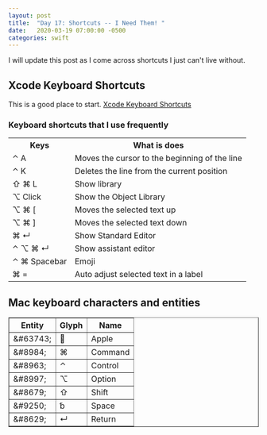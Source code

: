 ```yaml
---
layout: post
title:  "Day 17: Shortcuts -- I Need Them! "
date:   2020-03-19 07:00:00 -0500
categories: swift
---
```


I will update this post as I come across shortcuts I just can't live without.

## Xcode Keyboard Shortcuts

This is a good place to start. [Xcode Keyboard Shortcuts]( https://swifteducation.github.io/assets/pdfs/XcodeKeyboardShortcuts.pdf)

### Keyboard shortcuts that I use frequently

<table>
<tr><th>Keys</th><th>What is does</th></tr>
<tr><td>&#8963; A</td><td>Moves the cursor to the beginning of the line</td></tr>
<tr><td>&#8963; K</td><td>Deletes the line from the current position</td></tr>
<tr><td>&#8679; &#8984; L</td><td>Show library</td></tr>
<tr><td>&#8997; Click</td><td>Show the Object Library</td></tr>
<tr><td>&#8997; &#8984; [ </td><td>Moves the selected text up</td></tr>
<tr><td>&#8997; &#8984; ]</td><td>Moves the selected text down</td></tr>
<tr><td>&#8984; &#8629;<td>Show Standard Editor</td></tr>
<tr><td>&#8963; &#8997; &#8984; &#8629;</td><td>Show assistant editor</td></tr>
<tr><td>&#8963; &#8984;  Spacebar</td><td>Emoji</td></tr>
<tr><td>&#8984; =</td><td>Auto adjust selected text in a label</td></tr></table>


## Mac keyboard characters and entities


<table border="1">
    <tr><th>Entity</th><th>Glyph</th><th>Name</th></tr>
    <tr><td>&amp;#63743;</td><td>&#63743;</td><td>Apple</td></tr>
    <tr><td>&amp;#8984;</td><td>&#8984;</td><td>Command</td></tr>
    <tr><td>&amp;#8963;</td><td>&#8963;</td><td>Control</td></tr>
    <tr><td>&amp;#8997;</td><td>&#8997;</td><td>Option</td></tr>
    <tr><td>&amp;#8679;</td><td>&#8679;</td><td>Shift</td></tr>
    <tr><td>&amp;#9250;</td><td>&#9250;</td><td>Space</td></tr>
    <tr><td>&amp;#8629;</td><td>&#8629;</td><td>Return</td></tr>
</table>

